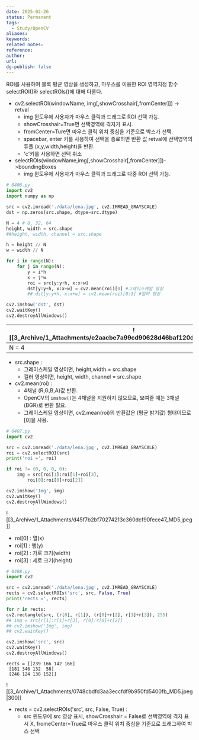 ```yaml
---
date: 2025-02-26
status: Permanent
tags: 
  - Study/OpenCV 
aliases: 
keywords: 
related notes: 
reference: 
author: 
url: 
dg-publish: false
---
```



ROI를 사용하여 블록 평균 영상을 생성하고, 마우스를 이용한 ROI 영역지정 함수 selectROI()와 selectROIs()에 대해 다룬다.

- cv2.selectROI(windowName, img[,showCrosshair[,fromCenter]]) -> retval
	- img 윈도우에 사용자가 마우스 클릭과 드래그로 ROI 선택 가능.
	- showCrosshair=True면 선택영역에 격자가 표시.
	- fromCenter=Ture면 마우스 클릭 위치 중심을 기준으로 박스가 선택.
	- spacebar, enter 키를 사용하여 선택을 종료하면 반환 값 retval에 선택영역의 튜플 (x,y,width,height)을 반환.
	- 'c'키를 사용하면 선택 취소
- selectROIs(windowName,img[,showCrosshair[,fromCenter]])->boundingBoxes
	- img 윈도우에 사용자가 마우스 클릭과 드래그로 다중 ROI 선택 가능.

```python
# 0406.py
import cv2
import numpy as np

src = cv2.imread('./data/lena.jpg', cv2.IMREAD_GRAYSCALE)
dst = np.zeros(src.shape, dtype=src.dtype)

N = 4 # 8, 32, 64
height, width = src.shape
##height, width, channel = src.shape

h = height // N
w = width // N

for i in range(N):
	for j in range(N):
		y = i*h	
		x = j*w		
		roi = src[y:y+h, x:x+w]		
		dst[y:y+h, x:x+w] = cv2.mean(roi)[0] #그레이스케일 영상
		## dst[y:y+h, x:x+w] = cv2.mean(roi)[0:3] #컬러 영상

cv2.imshow('dst', dst)
cv2.waitKey()
cv2.destroyAllWindows()
```

| ![[3_Archive/1_Attachments/e2aacbe7a99cd90628d46baf120d965d_MD5.jpeg\|400]] | ![[3_Archive/1_Attachments/dc7bccf1ff1e7a3983195cc5a890f7a1_MD5.jpeg\|400]] |
| --------------------------------------------------------------------------- | --------------------------------------------------------------------------- |
| N = 4                                                                       | N = 32                                                                      |
- src.shape : 
	- 그레이스케일 영상이면, height,width = src.shape
	- 컬러 영상이면, height, width, channel = src.shape
- cv2.mean(roi) :
	- 4채널 (R,G,B,A)값 반환.
	- OpenCV의 `imshow()`는 4채널을 지원하지 않으므로, 보여줄 때는 3채널(BGR)로 변환 필요.
	- 그레이스케일 영상이면, cv2.mean(roi)의 반환값은 (평균 밝기값) 형태이므로 [0]을 사용.

```python
# 0407.py
import cv2

src = cv2.imread('./data/lena.jpg', cv2.IMREAD_GRAYSCALE)
roi = cv2.selectROI(src)
print('roi =', roi)

if roi != (0, 0, 0, 0):
	img = src[roi[1]:roi[1]+roi[3],
		roi[0]:roi[0]+roi[2]]

cv2.imshow('Img', img)
cv2.waitKey()
cv2.destroyAllWindows()
```
![[3_Archive/1_Attachments/d45f7b2bf70274213c360dcf90fece47_MD5.jpeg]]
- roi[0] : 열(x) 
- roi[1] : 행(y)
- roi[2] : 가로 크기(width)
- roi[3] : 세로 크기(height)

```python
# 0408.py
import cv2

src = cv2.imread('./data/lena.jpg', cv2.IMREAD_GRAYSCALE)
rects = cv2.selectROIs('src', src, False, True)
print('rects =', rects)

for r in rects:
cv2.rectangle(src, (r[0], r[1]), (r[0]+r[2], r[1]+r[3]), 255)
## img = src[r[1]:r[1]+r[3], r[0]:r[0]+r[2]]
## cv2.imshow('Img', img)
## cv2.waitKey()

cv2.imshow('src', src)
cv2.waitKey()
cv2.destroyAllWindows()
```

```output
rects = [[239 166 142 166]
 [181 346 132  58]
 [246 124 138 152]]
```
![[3_Archive/1_Attachments/0748cbdfd3aa3eccfdf9b950fd5400fb_MD5.jpeg|300]]
- rects = cv2.selectROIs('src', src, False, True) :
	- src 윈도우에 src 영상 표시, showCrosshair = False로 선택영역에 격자 표시 X, fromeCenter=True로 마우스 클릭 위치 중심을 기준으로 드래그하여 박스 선택